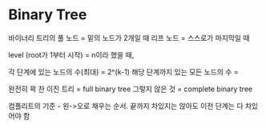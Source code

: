 # Binary Tree

바이너리 트리의 풀 노드 = 밑의 노드가 2개일 때
리프 노드 = 스스로가 마지막일 때 

level (root가 1부터 시작) = n이라 했을 때,

 각 단계에 있는 노드의 수(최대) = 2^(k-1)
 해당 단계까지 있는 모든 노드의 수 = 

완전히 꽉 찬 이진 트리 = full binary tree
그렇지 않은 것 = complete binary tree

컴플리트의 기준 - 왼->오로 채우는 순서. 끝까지 차있지는 않아도 이전 단계는 다 차있어야 함